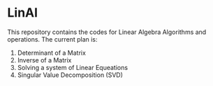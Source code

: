 # LinAl
This repository contains the codes for Linear Algebra Algorithms and operations.
The current plan is:
1. Determinant of a Matrix
2. Inverse of a Matrix
3. Solving a system of Linear Equeations
4. Singular Value Decomposition (SVD)
